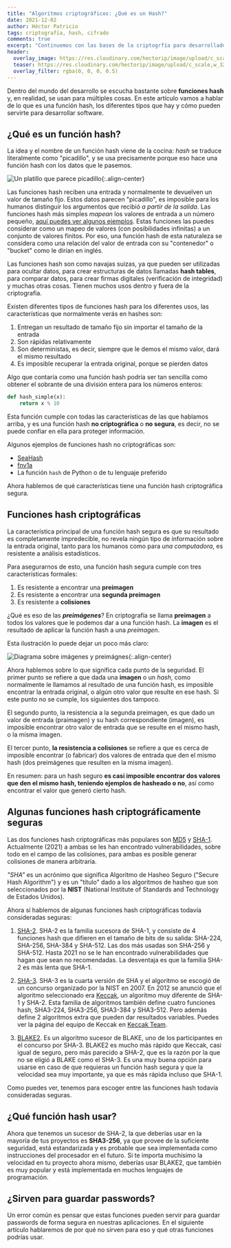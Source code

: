 ```yaml
---
title: "Algoritmos criptográficos: ¿Qué es un Hash?"
date: 2021-12-02
author: Héctor Patricio
tags: criptografía, hash, cifrado
comments: true
excerpt: "Continuemos con las bases de la criptogrfía para desarrolladores, hablemos de lo que es una función hash y cómo puede servirte en tus aplicaciones."
header:
  overlay_image: https://res.cloudinary.com/hectorip/image/upload/c_scale,w_1120/v1638504578/steven-lasry-UC8hqc0udqY-unsplash_xmtlvb.jpg
  teaser: https://res.cloudinary.com/hectorip/image/upload/c_scale,w_320/v1638504578/steven-lasry-UC8hqc0udqY-unsplash_xmtlvb.jpg
  overlay_filter: rgba(0, 0, 0, 0.5)
---
```


Dentro del mundo del desarrollo se escucha bastante sobre **funciones hash** y, en realidad, se usan para múltiples cosas. En este artículo vamos a hablar de lo que es una función hash, los diferentes tipos que hay y cómo pueden servirte para desarrollar software.

## ¿Qué es un función hash?

La idea y el nombre de un función hash viene de la cocina: _hash_ se traduce literalmente como "picadillo", y se usa precisamente porque eso hace una función hash con los datos que le pasemos.

![Un platillo que parece picadillo](https://res.cloudinary.com/hectorip/image/upload/c_scale,w_500/v1638503321/melissa-walker-horn-ufs4w3Jn73I-unsplash_q4m1qy.jpg){:.align-center}

Las funciones hash reciben una entrada y normalmente te devuelven un valor de tamaño fijo. Estos datos parecen "picadillo", es imposible para los humanos distinguir los argumentos que recibió _a partir de la salida_. Las funciones hash más simples _mapean_ los valores de entrada a un número pequeño, [aquí puedes ver algunos ejemplos](https://www.cs.hmc.edu/~geoff/classes/hmc.cs070.200101/homework10/hashfuncs.html). Estas funciones las puedes considerar como un mapeo de valores (con posibilidades infinitas) a un conjunto de valores finitos. Por eso, una función hash de esta naturaleza se considera como una relación del valor de entrada con su "contenedor" o "bucket" como le dirían en inglés.

Las funciones hash son como navajas suizas, ya que pueden ser utilizadas para ocultar datos, para crear estructuras de datos llamadas __hash tables__, para comparar datos, para crear firmas digitales (verificación de integridad) y muchas otras cosas. Tienen muchos usos dentro y fuera de la criptografía.

Existen diferentes tipos de funciones hash para los diferentes usos, las características que normalmente verás en hashes son:

1. Entregan un resultado de tamaño fijo sin importar el tamaño de la entrada
2. Son rápidas relativamente
3. Son deterministas, es decir, siempre que le demos el mismo valor, dará el mismo resultado
4. Es imposible recuperar la entrada original, porque se pierden datos

Algo que contaría como una función hash podría ser tan sencilla como obtener el sobrante de una división entera para los números enteros:

```python
def hash_simple(x):
    return x % 10
```

Esta función cumple con todas las características de las que hablamos arriba, y es una función hash **no criptográfica** o **no segura**, es decir, no se puede confiar en ella para proteger información.

Algunos ejemplos de funciones hash no criptográficas son:
- [SeaHash](https://docs.rs/seahash/2.0.0/seahash/)
- [fnv1a](https://github.com/sindresorhus/fnv1a)
- La función `hash` de Python o de tu lenguaje preferido

Ahora hablemos de qué características tiene una función hash criptográfica segura.

## Funciones hash criptográficas

La característica principal de una función hash segura es que su resultado es completamente impredecible, no revela ningún tipo de información sobre la entrada original, tanto para los humanos como para _una computadora_, es resistente a análisis estadísticos.

Para asegurarnos de esto, una función hash segura cumple con tres características formales:

1. Es resistente a encontrar una **preimagen**
2. Es resistente a encontrar una **segunda preimagen**
3. Es resistente a **colisiones**

¿Qué es eso de las **_preimágenes_**? En criptografía se llama **preimagen** a todos los valores que le podemos dar a una función hash. La **imagen** es el resultado de aplicar la función hash a una _preimagen_.

Esta ilustración lo puede dejar un poco más claro:

![Diagrama sobre imágenes y preimágnes](https://res.cloudinary.com/hectorip/image/upload/v1638509732/Ilustracio%CC%81n_sin_ti%CC%81tulo_9_qrerag.png){:.align-center}

Ahora hablemos sobre lo que significa cada punto de la seguridad.  El primer punto se refiere a que dada una **imagen** o un _hash_, como normalmente le llamamos al resultado de una función hash, es imposible encontrar la entrada original, o algún otro valor que resulte en ese hash. Si este punto no se cumple, los siguientes dos tampoco.

El segundo punto, la resistencia a la segunda preimagen, es que dado un valor de entrada (praimagen) y su hash correspondiente (imagen), es imposible encontrar otro valor de entrada que se resulte en el mismo hash, o la misma imagen.

El tercer punto, **la resistencia a colisiones** se refiere a que es cerca de imposible encontrar (o fabricar) dos valores de entrada que den el mismo hash (dos preimágenes que resulten en la misma imagen).

En resumen: para un hash seguro **es casi imposible encontrar dos valores que den el mismo hash, teniendo ejemplos de hasheado o no**, así como encontrar el valor que generó cierto hash.

## Algunas funciones hash criptográficamente seguras

Las dos funciones hash criptográficas más populares son [MD5](https://es.wikipedia.org/wiki/MD5) y [SHA-1](https://es.wikipedia.org/wiki/SHA-1). Actualmente (2021) a ambas se les han encontrado vulnerabilidades, sobre todo en el campo de las colisiones, para ambas es posible generar colisiones de manera arbitraria.

_"SHA"_ es un acrónimo que significa Algoritmo de Hasheo Seguro ("Secure Hash Algorithm") y es un "título" dado a los algoritmos de hasheo que son seleccionados por la **NIST** (National Institute of Standards and Technology de Estados Unidos).

Ahora sí hablemos de algunas funciones hash criptográficas todavía consideradas seguras:

1. [SHA-2](https://es.wikipedia.org/wiki/SHA-2). SHA-2 es la familia sucesora de SHA-1, y consiste de 4 funciones hash que difieren en el tamaño de bits de su salida: SHA-224, SHA-256, SHA-384 y SHA-512. Las dos más usadas son SHA-256 y SHA-512. Hasta 2021 no se le han encontrado vulnerabilidades que hagan que sean no recomendadas. La desventaja es que la familia SHA-2 es más lenta que SHA-1.

2. [SHA-3](https://es.wikipedia.org/wiki/SHA-3). SHA-3 es la cuarta versión de SHA y el algoritmo se escogió de un concurso organizado por la NIST en 2007. En 2012 se anunció que el algoritmo seleccionado era [Keccak](https://en.wikipedia.org/wiki/Keccak), un algoritmo muy diferente de SHA-1 y SHA-2. Esta familia de algoritmos también define cuatro funciones hash, SHA3-224, SHA3-256, SHA3-384 y SHA3-512. Pero además define 2 algoritmos extra que pueden dar resultados variables. Puedes ver la página del equipo de Keccak en [Keccak Team](https://keccak.team/keccak.html).

3. [BLAKE2](https://www.blake2.net/). Es un algoritmo sucesor de BLAKE, uno de los participantes en el concurso por SHA-3. BLAKE2 es mucho más rápido que Keccak, casi igual de seguro, pero más parecido a SHA-2, que es la razón por la que no se eligió a BLAKE como el SHA-3. Es una muy buena opción para usarse en caso de que requieras un función hash segura y que la velocidad sea muy importante, ya que es más rápida incluso que SHA-1.

Como puedes ver, tenemos para escoger entre las funciones hash todavía consideradas seguras.

## ¿Qué función hash usar?

Ahora que tenemos un sucesor de SHA-2, la que deberías usar en la mayoría de tus proyectos es **SHA3-256**, ya que provee de la suficiente seguridad, está estandarizada y es probable que sea implementada como instrucciones del procesador en el futuro. Si te importa muchísimo la velocidad en tu proyecto ahora mismo, deberías usar BLAKE2, que también es muy popular y está implementada en muchos lenguajes de programación.

## ¿Sirven para guardar passwords?

Un error común es pensar que estas funciones pueden servir para guardar passwords de forma segura en nuestras aplicaciones. En el siguiente artículo hablaremos de por qué no sirven para eso y qué otras funciones podrías usar.
